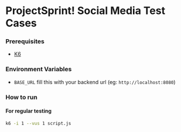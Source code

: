 # ProjectSprint! Social Media Test Cases

### Prerequisites
- [K6](https://k6.io/docs/get-started/installation/)


### Environment Variables
- `BASE_URL` fill this with your backend url (eg: `http://localhost:8080`)

### How to run
#### For regular testing
```bash
k6 -i 1 --vus 1 script.js
```